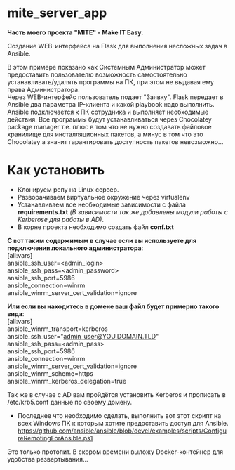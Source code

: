 # mite_server_app

<b>Часть моего проекта "MITE" - Make IT Easy.</b>

Создание WEB-интерфейса на Flask для выполнения несложных задач в Ansible.

В этом примере показано как Системным Администратор может предоставить пользователю возможность самостоятельно устанавливать/удалять программы на ПК, при этом не выдавая ему права Администратора.<br> Через WEB-интерфейс пользователь подает "Заявку". Flask передает в Ansible два параметра IP-клиента и какой playbook надо выполнить. Ansible подключается к ПК сотрудника и выполняет необходимые действия. Все программы будут устанавливаться через Chocolatey package manager т.е. плюс в том что не нужно создавать файловое хранилище для инсталляционных пакетов, а минус в том что это Chocolatey а значит гарантировать доступность пакетов невозможно... 

# Как установить

* Клонируем репу на Linux сервер.
* Разворачиваем виртуальное окружение через virtualenv
* Устанавливаем все необходимые зависимости с файла <b>requirements.txt</b> <i>(В зависимости так же добавлены модули работы с Kerberose для работы в AD)</i>.
* В корне проекта необходимо создать файл <b>conf.txt</b><br>

<b>С вот таким содержимым в случае если вы используете для подключения локального администратора</b>:<br>
[all:vars]<br>
ansible_ssh_user=<admin_login><br>
ansible_ssh_pass=<admin_password><br>
ansible_ssh_port=5986<br>
ansible_connection=winrm<br>
ansible_winrm_server_cert_validation=ignore<br>


<b>Или если вы находитесь в домене ваш файл будет примерно такого вида</b>:<br>
[all:vars]<br>
ansible_winrm_transport=kerberos<br>
ansible_ssh_user="admin_user@YOU.DOMAIN.TLD"<br>
ansible_ssh_pass=<admin_pass><br>
ansible_ssh_port=5986<br>
ansible_connection=winrm<br>
ansible_winrm_server_cert_validation=ignore<br>
ansible_winrm_scheme=https<br>
ansible_winrm_kerberos_delegation=true<br>

Так же в случае с AD вам пройдётся установить Kerberos и прописать в /etc/krb5.conf данные по своему домену.

* Последнее что необходимо сделать, выполнить вот этот скрипт на всех Windows ПК к которым хотите предоставить доступ для Ansible.
https://github.com/ansible/ansible/blob/devel/examples/scripts/ConfigureRemotingForAnsible.ps1

Это только протопит. В скором времени выложу Docker-контейнер для удобства развертывания...
